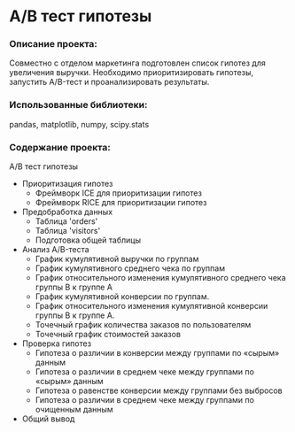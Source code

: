 # А/В тест гипотезы

### Описание проекта: 
Совместно с отделом маркетинга подготовлен список гипотез для увеличения выручки. Необходимо приоритизировать гипотезы, запустить A/B-тест и проанализировать результаты.

### Использованные библиотеки: 
pandas, matplotlib, numpy, scipy.stats

### Содержание проекта:
A/B тест гипотезы
- Приоритизация гипотез
  - Фреймворк ICE для приоритизации гипотез
  - Фреймворк RICE для приоритизации гипотез
- Предобработка данных
  - Таблица 'orders'
  - Таблица 'visitors'
  - Подготовка общей таблицы
- Анализ A/B-теста
  - График кумулятивной выручки по группам
  - График кумулятивного среднего чека по группам
  - График относительного изменения кумулятивного среднего чека группы B к группе A
  - График кумулятивной конверсии по группам.
  - График относительного изменения кумулятивной конверсии группы B к группе A.
  - Точечный график количества заказов по пользователям
  - Точечный график стоимостей заказов
- Проверка гипотез
  - Гипотеза о различии в конверсии между группами по «сырым» данным
  - Гипотеза о различии в среднем чеке между группами по «сырым» данным
  - Гипотеза о равенстве конверсии между группами без выбросов
  - Гипотеза о различии в среднем чеке между группами по очищенным данным
- Общий вывод



